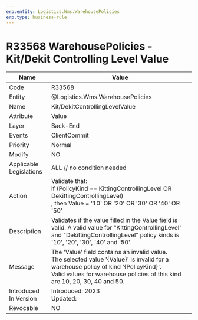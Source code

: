 ```yaml
---
erp.entity: Logistics.Wms.WarehousePolicies
erp.type: business-rule
---
```

# R33568 WarehousePolicies - Kit/Dekit Controlling Level Value

| Name | Value |
| ---- | ----- |
| Code | R33568 |
| Entity | @Logistics.Wms.WarehousePolicies |
| Name | Kit/DekitControllingLevelValue |
| Attribute | Value |
| Layer | Back-End                                        |
| Events | ClientCommit |
| Priority | Normal |
| Modify | NO |
| Applicable Legislations | ALL // no condition needed |
| Action | Validate that: <br/> if (PolicyKind == KittingControllingLevel OR DekittingControllingLevel)  <br/>, then Value = '10' OR '20' OR '30' OR '40' OR '50'|
| Description | Validates if the value filled in the Value field is valid. A valid value for "KittingControllingLevel" and "DekittingControllingLevel" policy kinds is '10', '20', '30', '40' and '50'. |
| Message | The 'Value' field contains an invalid value. <br/> The selected value '{Value}' is invalid for a warehouse policy of kind '{PolicyKind}'. <br/> Valid values for warehouse policies of this kind are 10, 20, 30, 40 and 50. |
| Introduced In Version | Introduced: 2023<br>Updated:  |
| Revocable | NO |
